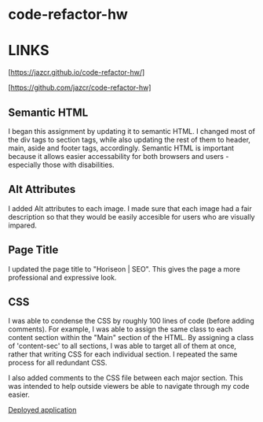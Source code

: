 # code-refactor-hw

# LINKS

[https://jazcr.github.io/code-refactor-hw/]

[https://github.com/jazcr/code-refactor-hw]


## Semantic HTML

I began this assignment by updating it to semantic HTML. I changed most of the div tags to section tags, while also updating the rest of them to header, main, aside and footer tags, accordingly. Semantic HTML is important because it allows easier accessability for both browsers and users - especially those with disabilities.

## Alt Attributes

I added Alt attributes to each image. I made sure that each image had a fair description so that they would be easily accesible for users who are visually impared. 

## Page Title

I updated the page title to  "Horiseon | SEO". This gives the page a more professional and expressive look.

## CSS

I was able to condense the CSS by roughly 100 lines of code (before adding comments). For example, I was able to assign the same class to each content section within the "Main" section of the HTML. By assigning a class of 'content-sec' to all sections, I was able to target all of them at once, rather that writing CSS for each individual section. I repeated the same process for all redundant CSS.

I also added comments to the CSS file between each major section. This was intended to help outside viewers be able to navigate through my code easier.


[Deployed application](./assets/images/deployed.jpg)
